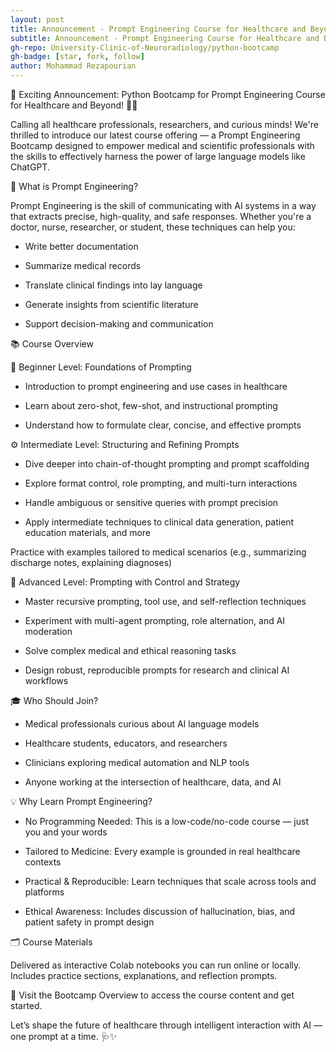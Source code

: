 ```yaml
---
layout: post
title: Announcement - Prompt Engineering Course for Healthcare and Beyond
subtitle: Announcement - Prompt Engineering Course for Healthcare and Beyond
gh-repo: University-Clinic-of-Neuroradiology/python-bootcamp
gh-badge: [star, fork, follow]
author: Mohammad Rezapourian
---
```


🎉 Exciting Announcement: Python Bootcamp for Prompt Engineering Course for Healthcare and Beyond! 🐍💊

Calling all healthcare professionals, researchers, and curious minds! We're thrilled to introduce our latest course offering — a Prompt Engineering Bootcamp designed to empower medical and scientific professionals with the skills to effectively harness the power of large language models like ChatGPT.

🧠 What is Prompt Engineering?

Prompt Engineering is the skill of communicating with AI systems in a way that extracts precise, high-quality, and safe responses. Whether you're a doctor, nurse, researcher, or student, these techniques can help you:
  - Write better documentation
  
  - Summarize medical records
  
  - Translate clinical findings into lay language
  
  - Generate insights from scientific literature
  
  - Support decision-making and communication

📚 Course Overview

🔰 Beginner Level: Foundations of Prompting

  - Introduction to prompt engineering and use cases in healthcare
  
  - Learn about zero-shot, few-shot, and instructional prompting
  
  - Understand how to formulate clear, concise, and effective prompts

⚙️ Intermediate Level: Structuring and Refining Prompts

  - Dive deeper into chain-of-thought prompting and prompt scaffolding
  
  - Explore format control, role prompting, and multi-turn interactions
  
  - Handle ambiguous or sensitive queries with prompt precision
  
  - Apply intermediate techniques to clinical data generation, patient education materials, and more
    
  Practice with examples tailored to medical scenarios (e.g., summarizing discharge notes, explaining diagnoses)
  
🚀 Advanced Level: Prompting with Control and Strategy

  - Master recursive prompting, tool use, and self-reflection techniques
  
  - Experiment with multi-agent prompting, role alternation, and AI moderation
  
  - Solve complex medical and ethical reasoning tasks
  
  - Design robust, reproducible prompts for research and clinical AI workflows

🎓 Who Should Join?

  - Medical professionals curious about AI language models
  
  - Healthcare students, educators, and researchers
  
  - Clinicians exploring medical automation and NLP tools
  
  - Anyone working at the intersection of healthcare, data, and AI

💡 Why Learn Prompt Engineering?

  - No Programming Needed: This is a low-code/no-code course — just you and your words
  
  - Tailored to Medicine: Every example is grounded in real healthcare contexts
  
  - Practical & Reproducible: Learn techniques that scale across tools and platforms
  
  - Ethical Awareness: Includes discussion of hallucination, bias, and patient safety in prompt design

🗂️ Course Materials

Delivered as interactive Colab notebooks you can run online or locally. Includes practice sections, explanations, and reflection prompts.

📍 Visit the Bootcamp Overview to access the course content and get started.

Let’s shape the future of healthcare through intelligent interaction with AI — one prompt at a time. 🩺✨
